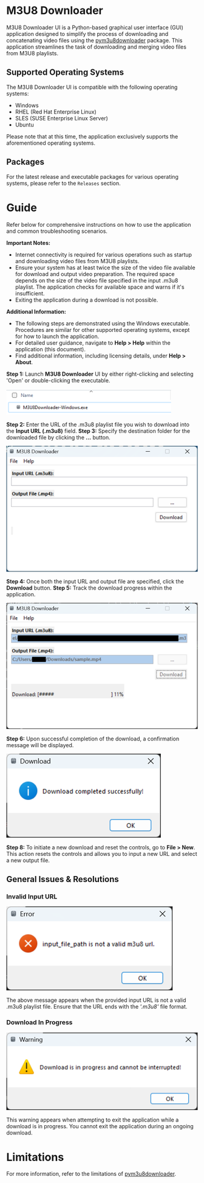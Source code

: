 # M3U8 Downloader

M3U8 Downloader UI is a Python-based graphical user interface (GUI) application designed to simplify the process of
downloading and concatenating video files using the [pym3u8downloader](https://github.com/coldsofttech/pym3u8downloader)
package.
This application streamlines the task of downloading and merging video files from M3U8 playlists.

## Supported Operating Systems

The M3U8 Downloader UI is compatible with the following operating systems:

- Windows
- RHEL (Red Hat Enterprise Linux)
- SLES (SUSE Enterprise Linux Server)
- Ubuntu

Please note that at this time, the application exclusively supports the aforementioned operating systems.

## Packages

For the latest release and executable packages for various operating systems, please refer to the `Releases` section.

# Guide

Refer below for comprehensive instructions on how to use the application and common troubleshooting scenarios.

**Important Notes:**

- Internet connectivity is required for various operations such as startup and downloading video files from M3U8
  playlists.
- Ensure your system has at least twice the size of the video file available for download and output video preparation.
  The required space depends on the size of the video file specified in the input .m3u8 playlist. The application checks
  for available space and warns if it's insufficient.
- Exiting the application during a download is not possible.

**Additional Information:**

- The following steps are demonstrated using the Windows executable. Procedures are similar for other supported
  operating systems, except for how to launch the application.
- For detailed user guidance, navigate to **Help > Help** within the application (this document).
- Find additional information, including licensing details, under **Help > About**.

**Step 1:** Launch **M3U8 Downloader** UI by either right-clicking and selecting 'Open' or double-clicking the
executable.

![img.png](doc_images/doc_image_executable.png)

**Step 2:** Enter the URL of the .m3u8 playlist file you wish to download into the **Input URL (.m3u8)** field.
**Step 3:** Specify the destination folder for the downloaded file by clicking the **...** button.

![img.png](doc_images/doc_image_app_window.png)

**Step 4:** Once both the input URL and output file are specified, click the **Download** button.
**Step 5:** Track the download progress within the application.

![img.png](doc_images/doc_image_download_progress.png)

**Step 6:** Upon successful completion of the download, a confirmation message will be displayed.

![img.png](doc_images/doc_image_download_complete.png)

**Step 8:** To initiate a new download and reset the controls, go to **File > New**. This action resets the controls and
allows you to input a new URL and select a new output file.

## General Issues & Resolutions

### Invalid Input URL

![img.png](doc_images/doc_image_invalid_url.png)

The above message appears when the provided input URL is not a valid .m3u8 playlist file. Ensure that the URL ends with
the _'.m3u8'_ file format.

### Download In Progress

![img.png](doc_images/doc_image_download_in_progress_warning.png)

This warning appears when attempting to exit the application while a download is in progress. You cannot exit the
application during an ongoing download.

# Limitations

For more information, refer to the limitations
of [pym3u8downloader](https://github.com/coldsofttech/pym3u8downloader/blob/main/README.md).
